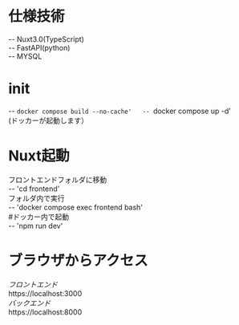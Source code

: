 # 仕様技術
 -- Nuxt3.0(TypeScript)  
 -- FastAPI(python)  
 -- MYSQL  

# init  
 -- `docker compose build --no-cache'  
 -- `docker compose up -d'  
 (ドッカーが起動します）
   

 # Nuxt起動  
  フロントエンドフォルダに移動  
    -- 'cd frontend'  
  フォルダ内で実行  
    -- 'docker compose exec frontend bash'  
  #ドッカー内で起動  
    -- 'npm run dev'  

# ブラウザからアクセス
 *フロントエンド*  
  https://localhost:3000  
 *バックエンド*  
  https://localhost:8000  
